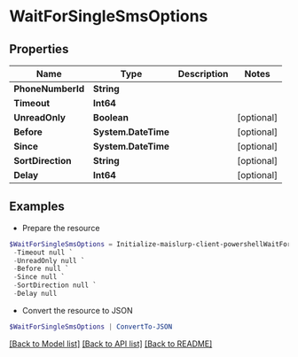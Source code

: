 # WaitForSingleSmsOptions
## Properties

Name | Type | Description | Notes
------------ | ------------- | ------------- | -------------
**PhoneNumberId** | **String** |  | 
**Timeout** | **Int64** |  | 
**UnreadOnly** | **Boolean** |  | [optional] 
**Before** | **System.DateTime** |  | [optional] 
**Since** | **System.DateTime** |  | [optional] 
**SortDirection** | **String** |  | [optional] 
**Delay** | **Int64** |  | [optional] 

## Examples

- Prepare the resource
```powershell
$WaitForSingleSmsOptions = Initialize-maislurp-client-powershellWaitForSingleSmsOptions  -PhoneNumberId null `
 -Timeout null `
 -UnreadOnly null `
 -Before null `
 -Since null `
 -SortDirection null `
 -Delay null
```

- Convert the resource to JSON
```powershell
$WaitForSingleSmsOptions | ConvertTo-JSON
```

[[Back to Model list]](../README#documentation-for-models) [[Back to API list]](../README#documentation-for-api-endpoints) [[Back to README]](../README)

